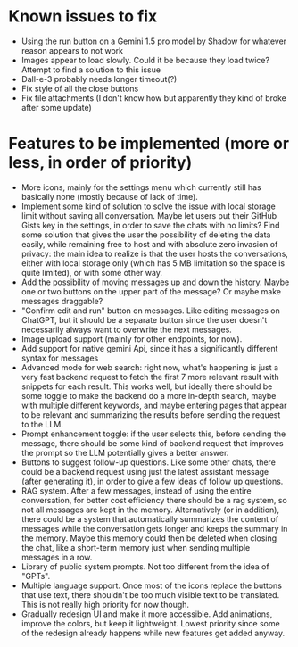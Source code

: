 # Known issues to fix

- Using the run button on a Gemini 1.5 pro model by Shadow for whatever reason appears to not work
- Images appear to load slowly. Could it be because they load twice? Attempt to find a solution to this issue
- Dall-e-3 probably needs longer timeout(?)
- Fix style of all the close buttons
- Fix file attachments (I don't know how but apparently they kind of broke after some update)

# Features to be implemented (more or less, in order of priority)

- More icons, mainly for the settings menu which currently still has basically none (mostly because of lack of time).
- Implement some kind of solution to solve the issue with local storage limit without saving all conversation. Maybe let users put their GitHub Gists key in the settings, in order to save the chats with no limits? Find some solution that gives the user the possibility of deleting the data easily, while remaining free to host and with absolute zero invasion of privacy: the main idea to realize is that the user hosts the conversations, either with local storage only (which has 5 MB limitation so the space is quite limited), or with some other way.
- Add the possibility of moving messages up and down the history. Maybe one or two buttons on the upper part of the message? Or maybe make messages draggable?
- "Confirm edit and run" button on messages. Like editing messages on ChatGPT, but it should be a separate button since the user doesn't necessarily always want to overwrite the next messages.
- Image upload support (mainly for other endpoints, for now).
- Add support for native gemini Api, since it has a significantly different syntax for messages
- Advanced mode for web search: right now, what's happening is just a very fast backend request to fetch the first 7 more relevant result with snippets for each result. This works well, but ideally there should be some toggle to make the backend do a more in-depth search, maybe with multiple different keywords, and maybe entering pages that appear to be relevant and summarizing the results before sending the request to the LLM.
- Prompt enhancement toggle: if the user selects this, before sending the message, there should be some kind of backend request that improves the prompt so the LLM potentially gives a better answer.
- Buttons to suggest follow-up questions. Like some other chats, there could be a backend request using just the latest assistant message (after generating it), in order to give a few ideas of follow up questions.
- RAG system. After a few messages, instead of using the entire conversation, for better cost efficiency there should be a rag system, so not all messages are kept in the memory. Alternatively (or in addition), there could be a system that automatically summarizes the content of messages while the conversation gets longer and keeps the summary in the memory. Maybe this memory could then be deleted when closing the chat, like a short-term memory just when sending multiple messages in a row.
- Library of public system prompts. Not too different from the idea of "GPTs".
- Multiple language support. Once most of the icons replace the buttons that use text, there shouldn't be too much visible text to be translated. This is not really high priority for now though.
- Gradually redesign UI and make it more accessible. Add animations, improve the colors, but keep it lightweight. Lowest priority since some of the redesign already happens while new features get added anyway.
